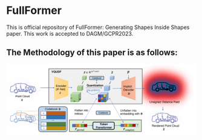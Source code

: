 # FullFormer
This is official repository of FullFormer: Generating Shapes Inside Shapes paper. This work is accepted to DAGM/GCPR2023.
## The Methodology of this paper is as follows:
<img src="Images/method1-1.png" width="900">


